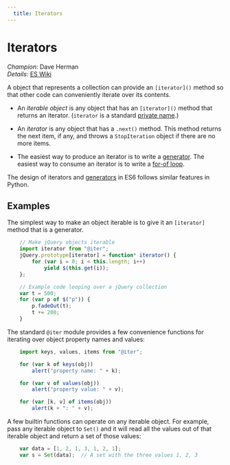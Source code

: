 ```yaml
---
  title: Iterators
---
```


# Iterators

*Champion*: Dave Herman<br/>
*Details*: [ES Wiki](http://wiki.ecmascript.org/doku.php?id=harmony:iterators)

A object that represents a collection can provide an `[iterator]()` method so that other code can conveniently iterate over its contents.

* An *iterable object* is any object that has an `[iterator]()` method that returns an iterator.  (`iterator` is a standard [private name](../private-names).)

* An *iterator* is any object that has a `.next()` method. This method returns the next item, if any, and throws a `StopIteration` object if there are no more items.

* The easiest way to produce an iterator is to write a [generator](../generators). The easiest way to consume an iterator is to write a [for-of loop](../for-of).

The design of iterators and [generators](../generators) in ES6 follows similar features in Python.


## Examples

The simplest way to make an object iterable is to give it an `[iterator]` method that is a generator.

```javascript
    // Make jQuery objects iterable
    import iterator from "@iter";
    jQuery.prototype[iterator] = function* iterator() {
        for (var i = 0; i < this.length; i++)
            yield $(this.get(i));
    };

    // Example code looping over a jQuery collection
    var t = 500;
    for (var p of $("p")) {
        p.fadeOut(t);
        t += 200;
    }
```

The standard `@iter` module provides a few convenience functions for iterating over object property names and values:

```javascript
    import keys, values, items from "@iter";

    for (var k of keys(obj))
        alert("property name: " + k);

    for (var v of values(obj))
        alert("property value: " + v);

    for (var [k, v] of items(obj))
        alert(k + ": " + v);
```

A few builtin functions can operate on any iterable object. For example, pass any iterable object to `Set()` and it will read all the values out of that iterable object and return a set of those values:

```javascript
    var data = [1, 2, 1, 3, 1, 2, 1];
    var s = Set(data);  // A set with the three values 1, 2, 3
```

